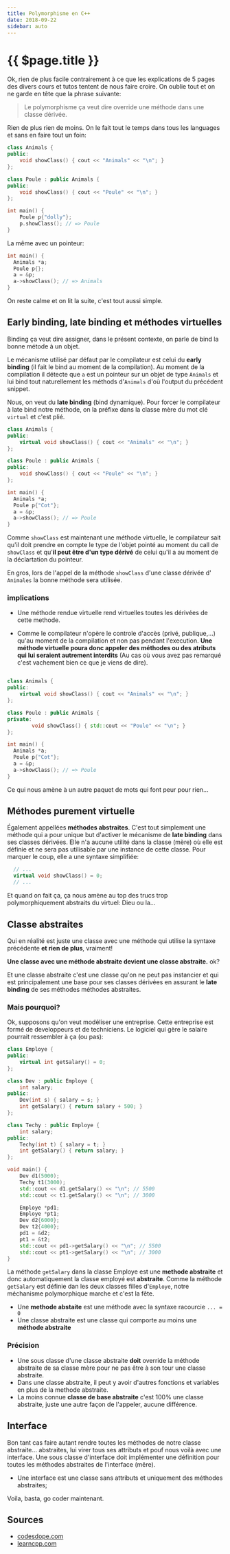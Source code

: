 ```yaml
---
title: Polymorphisme en C++
date: 2018-09-22
sidebar: auto
---
```


# {{ $page.title }}

<BlogPostMeta/>

Ok, rien de plus facile contrairement à ce que les explications de 5 pages des divers cours et tutos tentent de nous faire croire. On oublie tout et on ne garde en tête que la phrase suivante:

>Le polymorphisme ça veut dire override une méthode dans une classe dérivée.

Rien de plus rien de moins. On le fait tout le temps dans tous les languages et sans en faire tout un foin:

```cpp
class Animals {
public:
    void showClass() { cout << "Animals" << "\n"; }
};

class Poule : public Animals {
public:
    void showClass() { cout << "Poule" << "\n"; }
};

int main() {
    Poule p{"dolly"};
    p.showClass(); // => Poule
}
```


La même avec un pointeur:

```cpp
int main() {
  Animals *a;
  Poule p{};
  a = &p;
  a->showClass(); // => Animals
}
```

On reste calme et on lit la suite, c'est tout aussi simple.


## Early binding, late binding et méthodes virtuelles
Binding ça veut dire assigner, dans le présent contexte, on parle de bind la bonne métode à un objet.

Le mécanisme utilisé par défaut par le compilateur est celui du **early binding**  (il fait le bind au moment de la compilation). Au moment de la compilation il détecte que `a` est un pointeur sur un objet de type `Animals` et lui bind tout naturellement les méthods d'`Animals` d'où l'output du précédent snippet.

Nous, on veut du **late binding** (bind dynamique). Pour forcer le compilateur à late bind notre méthode, on la préfixe dans la classe mère du mot clé `virtual` et c'est plié.

```cpp
class Animals {
public:
    virtual void showClass() { cout << "Animals" << "\n"; }
};

class Poule : public Animals {
public:
    void showClass() { cout << "Poule" << "\n"; }
};

int main() {
  Animals *a;
  Poule p{"Cot"};
  a = &p;
  a->showClass(); // => Poule
}
```
Comme `showClass` est maintenant une méthode virtuelle, le compilateur sait qu'il doit prendre en compte le type de l'objet  pointé au moment du call de `showClass` et qu'**il peut être d'un type dérivé** de celui qu'il a au moment de la déclartation du pointeur.

En gros, lors de l'appel de la méthode `showClass` d'une classe dérivée d' `Animales` la bonne méthode sera utilisée.

### implications

* Une méthode rendue virtuelle rend virtuelles toutes les dérivées de cette methode.

* Comme le compilateur n'opère le controle d'accès (privé, publique,...) qu'au moment de la compilation et non pas pendant l'execution. **Une méthode virtuelle poura donc appeler des méthodes ou des atributs qui lui seraient autrement interdits** (Au cas où vous avez pas remarqué c'est vachement bien ce que je viens de dire).

```cpp

class Animals {
public:
    virtual void showClass() { cout << "Animals" << "\n"; }
};

class Poule : public Animals {
private:
        void showClass() { std::cout << "Poule" << "\n"; }
};

int main() {
  Animals *a;
  Poule p{"Cot"};
  a = &p;
  a->showClass(); // => Poule
}
```
Ce qui nous amène à un autre paquet de mots qui font peur pour rien...

## Méthodes purement virtuelle
Également appellées **méthodes abstraites**.
C'est tout simplement une méthode qui a pour unique but d'activer le mécanisme de **late binding** dans ses classes dérivées. Elle n'a aucune utilité dans la classe (mère) où elle est définie et ne sera pas utilisable par une instance de cette classe. Pour marquer le coup, elle a une syntaxe simplifiée:

```cpp
  // ...
  virtual void showClass() = 0;
  // ...
```

Et quand on fait ça, ça nous amène au top des trucs trop polymorphiquement abstraits du virtuel: Dieu ou la...

## Classe abstraites
Qui en réalité est juste une classe avec une méthode qui utilise la syntaxe précédente **et rien de plus**, vraiment!

**Une classe avec une méthode abstraite devient une classe abstraite.** ok?

Et une classe abstraite c'est une classe qu'on ne peut pas instancier et qui est principalement une base pour ses classes dérivées en assurant le **late binding** de ses méthodes méthodes abstraites.

### Mais pourquoi?
Ok, supposons qu'on veut modéliser une entreprise. Cette entreprise est formé de developpeurs et de techniciens. Le logiciel qui gère le salaire pourrait ressembler à ça (ou pas):

```cpp
class Employe {
public:
    virtual int getSalary() = 0;
};

class Dev : public Employe {
    int salary;
public:
    Dev(int s) { salary = s; }
    int getSalary() { return salary + 500; }
};

class Techy : public Employe {
    int salary;
public:
    Techy(int t) { salary = t; }
    int getSalary() { return salary; }
};
```

```cpp
void main() {
    Dev d1(5000);
    Techy t1(3000);
    std::cout << d1.getSalary() << "\n"; // 5500
    std::cout << t1.getSalary() << "\n"; // 3000

    Employe *pd1;
    Employe *pt1;
    Dev d2{6000};
    Dev t2{4000};
    pd1 = &d2;
    pt1 = &t2;
    std::cout << pd1->getSalary() << "\n"; // 5500
    std::cout << pt1->getSalary() << "\n"; // 3000
}
```
La méthode `getSalary` dans la classe Employe est une **methode abstraite** et donc automatiquement la classe employé est **abstraite**. Comme la méthode `getSalary` est définie dan les deux classes filles d'`Employe`, notre méchanisme polymorphique marche et c'est la fête.

* Une **methode abstaite** est une méthode avec la syntaxe racourcie `... = 0`
* Une classe abstraite est une classe qui comporte au moins une **méthode abstraite**

### Précision
* Une sous classe d'une classe abstraite **doit** override la méthode abstraite de sa classe mère pour ne pas être à son tour une classe abstraite.
* Dans une classe abstraite, il peut y avoir d'autres fonctions et variables en plus de la methode abstraite.
* La moins connue **classe de base abstraite** c'est 100% une classe abstraite, juste une autre façon de l'appeler, aucune différence.

## Interface
Bon tant cas faire autant rendre toutes les méthodes de notre classe abstraite... abstraites, lui virer tous ses attributs et pouf nous voilà avec une interface. Une sous classe d'interface doit implémenter une définition pour toutes les méthodes abstraites de l'interface (mêre).

* Une interface est une classe sans attributs et uniquement des méthodes abstraites;

Voila, basta, go coder maintenant.

## Sources
* [codesdope.com](https://www.codesdope.com/cpp-virtual-and-abstract/)
* [learncpp.com](https://www.learncpp.com)

